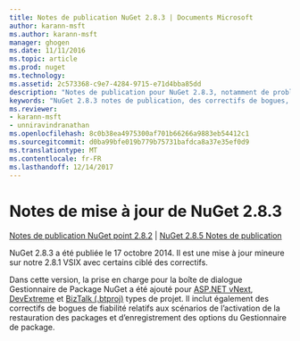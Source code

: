 ```yaml
---
title: Notes de publication NuGet 2.8.3 | Documents Microsoft
author: karann-msft
ms.author: karann-msft
manager: ghogen
ms.date: 11/11/2016
ms.topic: article
ms.prod: nuget
ms.technology: 
ms.assetid: 2c573368-c9e7-4284-9715-e71d4bba85dd
description: "Notes de publication pour NuGet 2.8.3, notamment de problèmes connus, des correctifs de bogues, les fonctionnalités ajoutées et dcr."
keywords: "NuGet 2.8.3 notes de publication, des correctifs de bogues, problèmes connus, ajouté des fonctionnalités, DCR"
ms.reviewer:
- karann-msft
- unniravindranathan
ms.openlocfilehash: 8c0b38ea4975300af701b66266a9883eb54412c1
ms.sourcegitcommit: d0ba99bfe019b779b75731bafdca8a37e35ef0d9
ms.translationtype: MT
ms.contentlocale: fr-FR
ms.lasthandoff: 12/14/2017
---
```

# <a name="nuget-283-release-notes"></a>Notes de mise à jour de NuGet 2.8.3

[Notes de publication NuGet point 2.8.2](../release-notes/nuget-2.8.2.md) | [NuGet 2.8.5 Notes de publication](../release-notes/nuget-2.8.5.md)

NuGet 2.8.3 a été publiée le 17 octobre 2014. Il est une mise à jour mineure sur notre 2.8.1 VSIX avec certains ciblé des correctifs.

Dans cette version, la prise en charge pour la boîte de dialogue Gestionnaire de Package NuGet a été ajouté pour [ASP.NET vNext](http://www.asp.net/vnext), [DevExtreme](http://js.devexpress.com/) et [BizTalk (.btproj)](http://msdn.microsoft.com/library/aa577497.aspx) types de projet. Il inclut également des correctifs de bogues de fiabilité relatifs aux scénarios de l’activation de la restauration des packages et d’enregistrement des options du Gestionnaire de package.
